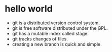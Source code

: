 # hello world
+ git is a distributed version control system.
+ git is free software distributed under the GPL.
+ git has a mutable index called stage.
+ git tracks changes of files.
+ creating a new branch is quick and simple.